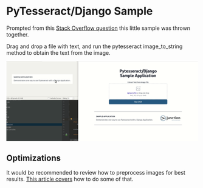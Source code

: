 # PyTesseract/Django Sample
Prompted from this [Stack Overflow question](https://stackoverflow.com/questions/71864071/use-pytesseract-with-django) 
this little sample was thrown together.

Drag and drop a file with text, and run the pytesseract image_to_string method to obtain the text from the image.

![](ocr_sample.gif)


## Optimizations
It would be recommended to review how to preprocess images for best results. [This article covers](https://nanonets.com/blog/ocr-with-tesseract/) how
to do some of that.